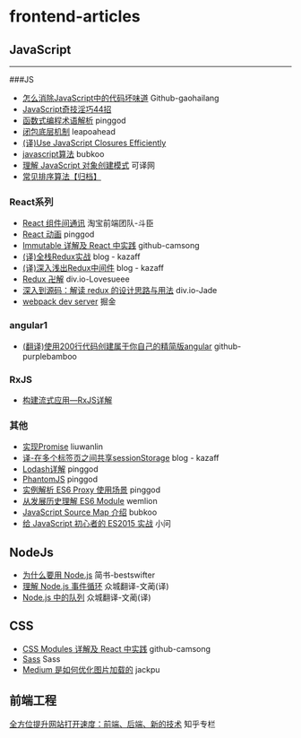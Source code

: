 # frontend-articles

## JavaScript
---
###JS
- [怎么消除JavaScript中的代码坏味道](https://github.com/gaohailang/blog/issues/5) Github-gaohailang
- [JavaScript奇技淫巧44招](http://forums.fami2u.com/t/javascript-44/77)
- [函数式编程术语解析](http://pinggod.com/2016/%E5%87%BD%E6%95%B0%E5%BC%8F%E7%BC%96%E7%A8%8B%E6%9C%AF%E8%AF%AD%E8%A7%A3%E6%9E%90/) pinggod
- [闭包底层机制](http://blog.leapoahead.com/2015/09/15/js-closure/?hmsr=toutiao.io&utm_medium=toutiao.io&utm_source=toutiao.io) leapoahead
- [(译)Use JavaScript Closures Efficiently](http://jasonliao.me/posts/2016-05-06-use-javascript-closures-efficiently.html)
- [ javascript算法](http://www.cnblogs.com/xianyulaodi/p/6001122.html#_label0) bubkoo
- [理解 JavaScript 对象创建模式](https://coyee.com/article/compare/11182-understanding-javascript-object-creation-patterns) 可译网
- [常见排序算法【归档】](http://bubkoo.com/2014/01/17/sort-algorithm/archives/)

### React系列
- [React 组件间通讯](http://taobaofed.org/blog/2016/11/17/react-components-communication/) 淘宝前端团队-斗臣
- [React 动画](http://pinggod.com/2016/React-%E5%8A%A8%E7%94%BB/) pinggod
- [Immutable 详解及 React 中实践](https://github.com/camsong/blog/issues/3) github-camsong
- [(译)全栈Redux实战](http://blog.kazaff.me/2015/10/08/%E8%AF%91-%E5%85%A8%E6%A0%88Redux%E5%AE%9E%E6%88%98/) blog - kazaff
- [(译)深入浅出Redux中间件](http://blog.kazaff.me/2015/10/08/%E8%AF%91-%E5%85%A8%E6%A0%88Redux%E5%AE%9E%E6%88%98/) blog - kazaff
- [Redux 卍解](http://div.io/topic/1590) div.io-Lovesueee 
- [深入到源码：解读 redux 的设计思路与用法](http://div.io/topic/1309)  div.io-Jade
- [webpack dev server](http://gold.xitu.io/entry/574f95922e958a00683e402d) 掘金
### angular1
- [(翻译)使用200行代码创建属于你自己的精简版angular](http://purplebamboo.github.io/2015/05/27/use-200-line-code-to-implementation-a-simple-angular/) github- purplebamboo
### RxJS
- [构建流式应用—RxJS详解](https://github.com/joeyguo/blog/issues/11)
### 其他
- [实现Promise](http://liuwanlin.info/shi-xian-promise/) liuwanlin
- [译-在多个标签页之间共享sessionStorage](http://blog.kazaff.me/2016/09/09/%E8%AF%91-%E5%9C%A8%E5%A4%9A%E4%B8%AA%E6%A0%87%E7%AD%BE%E9%A1%B5%E4%B9%8B%E9%97%B4%E5%85%B1%E4%BA%ABsessionStorage/) blog - kazaff
- [Lodash详解](http://pinggod.com/2016/Lodash/)  pinggod
- [PhantomJS](http://pinggod.com/2016/PhantomJS/) pinggod
- [实例解析 ES6 Proxy 使用场景](http://pinggod.com/2016/%E5%AE%9E%E4%BE%8B%E8%A7%A3%E6%9E%90-ES6-Proxy-%E4%BD%BF%E7%94%A8%E5%9C%BA%E6%99%AF/) pinggod
- [从发展历史理解 ES6 Module](http://www.wemlion.com/2016/understanding-es6-modules-via-their-history/) wemlion
- [JavaScript Source Map 介绍](http://bubkoo.com/2014/01/05/introduction-to-javascript-source-maps/) bubkoo
- [给 JavaScript 初心者的 ES2015 实战](https://gank.io/post/564151c1f1df1210001c9161) 小问

## NodeJs
- [为什么要用 Node.js](http://www.jianshu.com/p/59e59acde382) 简书-bestswifter
- [理解 Node.js 事件循环](http://www.zcfy.cc/article/node-js-at-scale-understanding-the-node-js-event-loop-risingstack-1652.html) 众城翻译-文蔺(译) 
- [Node.js 中的队列](http://www.zcfy.cc/article/introducing-queues-in-node-js-662.html) 众城翻译-文蔺(译)

## CSS
- [CSS Modules 详解及 React 中实践](https://github.com/camsong/blog/issues/5) github-camsong
- [Sass](http://pinggod.com/2015/Sass/) Sass
- [Medium 是如何优化图片加载的](http://www.jackpu.com/medium-shi-ru-he-zuo-tu-pian-jia-zai-de/) jackpu

## 前端工程
[全方位提升网站打开速度：前端、后端、新的技术](https://zhuanlan.zhihu.com/p/23686793) 知乎专栏


